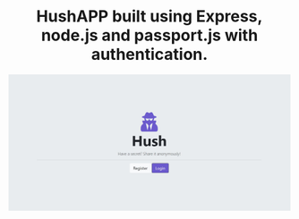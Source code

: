 <h1 align="center">HushAPP built using Express, node.js and passport.js with authentication.</h1>

![myimage-alt-tag](./image.JPG)

